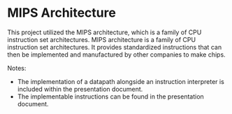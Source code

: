# MIPS Architecture

This project utilized the MIPS architecture, which is a family of CPU instruction set architectures. MIPS architecture is a family of CPU instruction set architectures. It provides standardized instructions that 
can then be implemented and manufactured by other companies to make chips.

Notes: 
- The implementation of a datapath alongside an instruction interpreter is included within the presentation document.
- The implementable instructions can be found in the presentation document.
